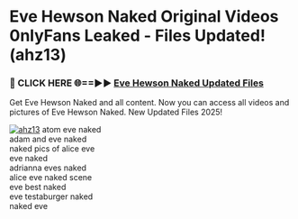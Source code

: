 # Eve Hewson Naked Original Videos 0nlyFans Leaked - Files Updated! (ahz13)

<h3>🔴 CLICK HERE 🌐==►► <a href="https://tinyurl.com/up5wt9bj" rel="nofollow">Eve Hewson Naked Updated Files</a></h3>

Get Eve Hewson Naked and all content. Now you can access all videos and pictures of Eve Hewson Naked. New Updated Files 2025!

[![ahz13](https://i.imgur.com/ABiUzMV.gif)](https://tinyurl.com/up5wt9bj)
atom eve naked<br>
adam and eve naked<br>
naked pics of alice eve<br>
eve naked<br>
adrianna eves naked<br>
alice eve naked scene<br>
eve best naked<br>
eve testaburger naked<br>
naked eve